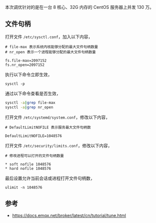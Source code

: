 本次调优针对的是在一台 8 核心、32G 内存的 CentOS 服务器上并发 130 万。

## 文件句柄

打开文件 `/etc/sysctl.conf`，加入以下内容，

```shell
# file-max 表示系统内核能够分配的最大文件句柄数量
# nr_open 表示一个进程能够分配的最大文件句柄数量

fs.file-max=2097152
fs.nr_open=2097152
```

执行以下命令立即生效，

```shell
sysctl -p
```

通过以下命令查看是否生效，

```bash
sysctl -a|grep file-max
sysctl -a|grep nr_open
```

打开文件 `/etc/systemd/system.conf`，修改以下内容，

```shell
# DefaultLimitNOFILE 表示服务最大文件句柄数

DefaultLimitNOFILE=1048576
```

打开文件 `/etc/security/limits.conf`，修改以下内容，

```shell
# 修改进程可以打开的文件句柄数量

* soft nofile 1048576
* hard nofile 1048576
```

最后设置允许当前会话或进程打开文件句柄数，

```shell
ulimit -n 1048576
```

## 参考

- <https://docs.emqx.net/broker/latest/cn/tutorial/tune.html>
